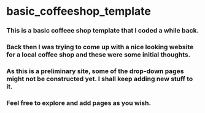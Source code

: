 # basic_coffeeshop_template

### This is a basic coffeee shop template that I coded a while back. 

### Back then I was trying to come up with a nice looking website for a local coffee shop and these were some initial thoughts. 

### As this is a preliminary site, some of the drop-down pages might not be constructed yet. I shall keep adding new stuff to it. 

### Feel free to explore and add pages as you wish. 
